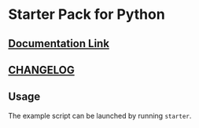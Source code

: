 # Starter Pack for Python

## [Documentation Link](https://example.com/)

## [CHANGELOG](CHANGELOG.md)

## Usage

The example script can be launched by running `starter`.
